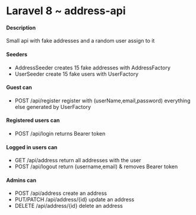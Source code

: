 # Laravel 8 ~ address-api

#### Description

Small api with fake addresses and a random user assign to it

#### Seeders

-   AddressSeeder creates 15 fake addresses with AddressFactory
-   UserSeeder create 15 fake users with UserFactory

#### Guest can

-   POST /api/register register with (userName,email,password) everything else generated by UserFactory

#### Registered users can

-   POST /api/login returns Bearer token

#### Logged in users can

-   GET     /api/address return all addresses with the user
-   POST    /api/logout return (username,email) & removes Bearer token

#### Admins can

-   POST        /api/address create an address
-   PUT/PATCH   /api/address/{id} update an address
-   DELETE      /api/address/{id} delete an address
